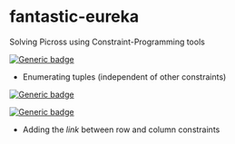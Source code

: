 # fantastic-eureka
Solving Picross using Constraint-Programming tools

[![Generic badge](https://img.shields.io/badge/PICROSS-DONE-chartreuse.svg)](https://shields.io/)
- Enumerating tuples (independent of other constraints)

[![Generic badge](https://img.shields.io/badge/PICROSS-FIXME-orange.svg)](https://shields.io/)


[![Generic badge](https://img.shields.io/badge/PICROSS-TODO-informational.svg)](https://shields.io/)
- Adding the _link_ between row and column constraints
